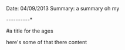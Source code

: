 Date: 04/09/2013 
Summary: a summary oh my 

*-----*-----*

#a title for the ages

here's some of that there content

